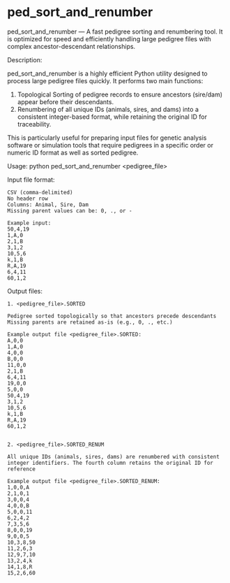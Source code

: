 # ped_sort_and_renumber
ped_sort_and_renumber — A fast pedigree sorting and renumbering tool. It is optimized for speed and efficiently handling large pedigree files with complex ancestor-descendant relationships.

Description:

ped_sort_and_renumber is a highly efficient Python utility designed to process large pedigree files quickly. It performs two main functions:

1. Topological Sorting of pedigree records to ensure ancestors (sire/dam) appear before their descendants.
2. Renumbering of all unique IDs (animals, sires, and dams) into a consistent integer-based format, while retaining the original ID for traceability.

This is particularly useful for preparing input files for genetic analysis software or simulation tools that require pedigrees in a specific order or numeric ID format as well as sorted pedigree.

Usage:
python ped_sort_and_renumber <pedigree_file>

Input file format:

    CSV (comma-delimited)
    No header row
    Columns: Animal, Sire, Dam
    Missing parent values can be: 0, ., or -

    Example input:
    50,4,19
    1,A,0
    2,1,B
    3,1,2
    10,5,6
    k,1,B
    R,A,19
    6,4,11
    60,1,2

Output files:

    1. <pedigree_file>.SORTED

    Pedigree sorted topologically so that ancestors precede descendants
    Missing parents are retained as-is (e.g., 0, ., etc.)

    Example output file <pedigree_file>.SORTED:
    A,0,0
    1,A,0
    4,0,0
    B,0,0
    11,0,0
    2,1,B
    6,4,11
    19,0,0
    5,0,0
    50,4,19
    3,1,2
    10,5,6
    k,1,B
    R,A,19
    60,1,2


    2. <pedigree_file>.SORTED_RENUM

    All unique IDs (animals, sires, dams) are renumbered with consistent integer identifiers. The fourth column retains the original ID for reference

    Example output file <pedigree_file>.SORTED_RENUM:
    1,0,0,A
    2,1,0,1
    3,0,0,4
    4,0,0,B
    5,0,0,11
    6,2,4,2
    7,3,5,6
    8,0,0,19
    9,0,0,5
    10,3,8,50
    11,2,6,3
    12,9,7,10
    13,2,4,k
    14,1,8,R
    15,2,6,60

